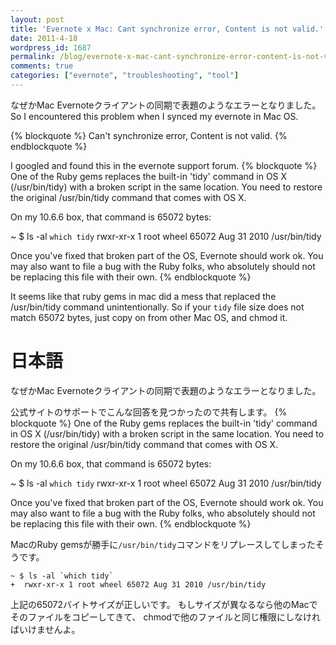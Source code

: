 ```yaml
---
layout: post
title: 'Evernote x Mac: Cant synchronize error, Content is not valid.'
date: 2011-4-18
wordpress_id: 1687
permalink: /blog/evernote-x-mac-cant-synchronize-error-content-is-not-valid
comments: true
categories: ["evernote", "troubleshooting", "tool"]
---
```

なぜかMac Evernoteクライアントの同期で表題のようなエラーとなりました。
So I encountered this problem when I synced my evernote in Mac OS.

{% blockquote  %}
Can't synchronize error, Content is not valid.
{% endblockquote %}

I googled and found this in the evernote support forum.
{% blockquote %}
One of the Ruby gems replaces the built-in 'tidy' command in OS X (/usr/bin/tidy) with a broken script in the same location. You need to restore the original /usr/bin/tidy command that comes with OS X.

On my 10.6.6 box, that command is 65072 bytes:

~ $ ls -al `which tidy`
 rwxr-xr-x 1 root wheel 65072 Aug 31 2010 /usr/bin/tidy

Once you've fixed that broken part of the OS, Evernote should work ok. You may also want to file a bug with the Ruby folks, who absolutely should not be replacing this file with their own.
{% endblockquote %}

It seems like that ruby gems in mac did a mess that replaced the /usr/bin/tidy command unintentionally.
So if your `tidy` file size does not match 65072 bytes, just copy on from other Mac OS, and chmod it.

# 日本語

なぜかMac Evernoteクライアントの同期で表題のようなエラーとなりました。

公式サイトのサポートでこんな回答を見つかったので共有します。
{% blockquote %}
One of the Ruby gems replaces the built-in 'tidy' command in OS X (/usr/bin/tidy) with a broken script in the same location. You need to restore the original /usr/bin/tidy command that comes with OS X.

On my 10.6.6 box, that command is 65072 bytes:

~ $ ls -al `which tidy`
 rwxr-xr-x 1 root wheel 65072 Aug 31 2010 /usr/bin/tidy

Once you've fixed that broken part of the OS, Evernote should work ok. You may also want to file a bug with the Ruby folks, who absolutely should not be replacing this file with their own.
{% endblockquote %}

MacのRuby gemsが勝手に`/usr/bin/tidy`コマンドをリプレースしてしまったそうです。

```
~ $ ls -al `which tidy`
+  rwxr-xr-x 1 root wheel 65072 Aug 31 2010 /usr/bin/tidy

```
上記の65072バイトサイズが正しいです。
もしサイズが異なるなら他のMacでそのファイルをコピーしてきて、
chmodで他のファイルと同じ権限にしなければいけませんよ。
